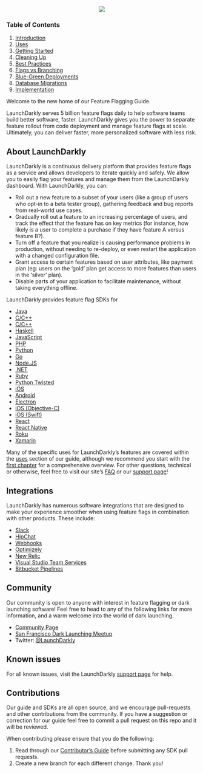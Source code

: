 <p align="center">
  <img src="http://blog.launchdarkly.com/wp-content/uploads/2016/02/ld_logo_blue.png">
</p>

### Table of Contents
1. [Introduction](https://github.com/launchdarkly/featureflags/blob/master/1%20-%20Introduction.md)
2. [Uses](https://github.com/launchdarkly/featureflags/blob/master/2%20-%20Uses.md)
3. [Getting Started](https://github.com/launchdarkly/featureflags/blob/master/3%20-%20Getting%20Started.md)
4. [Cleaning Up](https://github.com/launchdarkly/featureflags/blob/master/4%20-%20Cleaning%20Up.md)
5. [Best Practices](https://github.com/launchdarkly/featureflags/blob/master/5%20-%20Best%20Practices.md)
6. [Flags vs Branching](https://github.com/launchdarkly/featureflags/blob/master/6%20-%20Flags%20vs%20Branching.md)
7. [Blue-Green Deployments](https://github.com/launchdarkly/featureflags/blob/master/7%20-%20Blue-Green%20Deployments.md)
8. [Database Migrations](https://github.com/launchdarkly/featureflags/blob/master/8%20-%20Database%20Migrations.md)
9. [Implementation](https://github.com/launchdarkly/featureflags/blob/master/9%20-%20Implementation.md)

Welcome to the new home of our Feature Flagging Guide.

LaunchDarkly serves 5 billion feature flags daily to help software teams build better software, faster. LaunchDarkly gives you the power to separate feature rollout from code deployment and manage feature flags at scale. Ultimately, you can deliver faster, more personalized software with less risk.

## About LaunchDarkly

LaunchDarkly is a continuous delivery platform that provides feature flags as a service and allows developers to iterate quickly and safely. We allow you to easily flag your features and manage them from the LaunchDarkly dashboard. With LaunchDarkly, you can:

* Roll out a new feature to a subset of your users (like a group of users who opt-in to a beta tester group), gathering feedback and bug reports from real-world use cases.
* Gradually roll out a feature to an increasing percentage of users, and track the effect that the feature has on key metrics (for instance, how likely is a user to complete a purchase if they have feature A versus feature B?).
* Turn off a feature that you realize is causing performance problems in production, without needing to re-deploy, or even restart the application with a changed configuration file.
* Grant access to certain features based on user attributes, like payment plan (eg: users on the ‘gold’ plan get access to more features than users in the ‘silver’ plan). 
* Disable parts of your application to facilitate maintenance, without taking everything offline.

LaunchDarkly provides feature flag SDKs for
* [Java](http://docs.launchdarkly.com/docs/java-sdk-reference)
* [C/C++](http://docs.launchdarkly.com/docs/c-server-sdk-reference)
* [C/C++](http://docs.launchdarkly.com/docs/c-server-sdk-reference)
* [Haskell](http://docs.launchdarkly.com/docs/haskell-server-sdk-reference)
* [JavaScript](http://docs.launchdarkly.com/docs/js-sdk-reference)
* [PHP](http://docs.launchdarkly.com/docs/php-sdk-reference)
* [Python](http://docs.launchdarkly.com/docs/python-sdk-reference)
* [Go](http://docs.launchdarkly.com/docs/go-sdk-reference)
* [Node.JS](http://docs.launchdarkly.com/docs/node-sdk-reference)
* [.NET](http://docs.launchdarkly.com/docs/dotnet-sdk-reference)
* [Ruby](http://docs.launchdarkly.com/docs/ruby-sdk-reference)
* [Python Twisted](http://docs.launchdarkly.com/docs/python-twisted-sdk-reference)
* [iOS](http://docs.launchdarkly.com/docs/ios-sdk-reference)
* [Android](http://docs.launchdarkly.com/docs/android-sdk-reference)
* [Electron](http://docs.launchdarkly.com/docs/electron-sdk-reference)
* [iOS (Objective-C)](http://docs.launchdarkly.com/docs/ios-objc-sdk-reference)
* [iOS (Swift)](http://docs.launchdarkly.com/docs/ios-sdk-reference)
* [React](http://docs.launchdarkly.com/docs/react-sdk-reference)
* [React Native](http://docs.launchdarkly.com/docs/react-native-sdk-reference)
* [Roku](http://docs.launchdarkly.com/docs/roku-sdk-reference)
* [Xamarin](http://docs.launchdarkly.com/docs/Xamarin-sdk-reference)

Many of the specific uses for LaunchDarkly’s features are covered within the [uses](https://github.com/launchdarkly/featureflags/blob/master/2%20-%20Uses.md) section of our guide, although we recommend you start with the [first chapter](https://github.com/launchdarkly/featureflags/blob/master/1%20-%20Introduction.md) for a comprehensive overview. For other questions, technical or otherwise, feel free to visit our site’s [FAQ](https://launchdarkly.com/faq.html) or our [support page](https://support.launchdarkly.com/)!

## Integrations
LaunchDarkly has numerous software integrations that are designed to make your experience smoother when using feature flags in combination with other products. These include:
* [Slack](http://docs.launchdarkly.com/docs/slack)
* [HipChat](http://docs.launchdarkly.com/docs/hipchat)
* [Webhooks](http://docs.launchdarkly.com/docs/webhooks)
* [Optimizely](http://docs.launchdarkly.com/docs/optimizely)
* [New Relic](http://docs.launchdarkly.com/docs/newrelic)
* [Visual Studio Team Services](http://docs.launchdarkly.com/docs/visual-studio-team-services-extension)
* [Bitbucket Pipelines](http://docs.launchdarkly.com/docs/bitbucket-pipelines)


## Community
Our community is open to anyone with interest in feature flagging or dark launching software! Feel free to head to any of the following links for more information, and a warm welcome into the world of dark launching.
* [Community Page](https://launchdarkly.com/community.html)
* [San Francisco Dark Launching Meetup](http://www.meetup.com/San-Francisco-Dark-Launching-Meetup/)
* Twitter: [@LaunchDarkly](https://twitter.com/LaunchDarkly)

## Known issues
For all known issues, visit the LaunchDarkly [support page](https://support.launchdarkly.com/) for help.

## Contributions
Our guide and SDKs are all open source, and we encourage pull-requests and other contributions from the community. If you have a suggestion or correction for our guide feel free to commit a pull request on this repo and it will be reviewed.

When contributing please ensure that you do the following:
 1. Read through our [Contributor’s Guide](http://docs.launchdarkly.com/docs/sdk-contributors-guide) before submitting any SDK pull requests.
 2. Create a new branch for each different change. Thank you!

